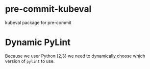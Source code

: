 # pre-commit-kubeval
kubeval package for pre-commit

# Dynamic PyLint
Because we user Python {2,3} we need to dynamically choose which version of
`pylint` to use.
